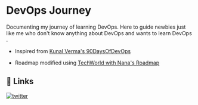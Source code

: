 
# DevOps Journey

Documenting my journey of learning DevOps. Here to guide newbies just like me who don't know anything about DevOps and wants to learn DevOps .
- Inspired from  [Kunal Verma's 90DaysOfDevOps](https://github.com/verma-kunal/DevOps-90)


- Roadmap modified using [TechWorld with Nana's Roadmap](https://youtu.be/9pZ2xmsSDdo?list=TLPQMjYwNzIwMjLzTE0T42EQnA)

 
## 🔗 Links
[![twitter](https://img.shields.io/badge/twitter-1DA1F2?style=for-the-badge&logo=twitter&logoColor=white)](https://twitter.com/VedantSuthar21)



